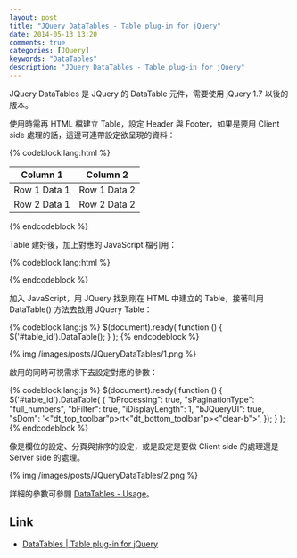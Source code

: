 ```yaml
---
layout: post
title: "JQuery DataTables - Table plug-in for jQuery"
date: 2014-05-13 13:20
comments: true
categories: [JQuery]
keywords: "DataTables"
description: "JQuery DataTables - Table plug-in for jQuery"
---
```


JQuery DataTables 是 JQuery 的 DataTable 元件，需要使用 jQuery 1.7 以後的版本。  
<!-- More -->

使用時需再 HTML 檔建立 Table，設定 Header 與 Footer，如果是要用 Client side 處理的話，這邊可連帶設定欲呈現的資料：   

{% codeblock lang:html %} 
<table id="table_id" class="display">
    <thead>
        <tr>
            <th>Column 1</th>
            <th>Column 2</th>
        </tr>
    </thead>
    <tbody>
        <tr>
            <td>Row 1 Data 1</td>
            <td>Row 1 Data 2</td>
        </tr>
        <tr>
            <td>Row 2 Data 1</td>
            <td>Row 2 Data 2</td>
        </tr>
    </tbody>
</table>
{% endcodeblock %}


Table 建好後，加上對應的 JavaScript 檔引用：  

{% codeblock lang:html %} 
<!-- DataTables CSS -->
<link rel="stylesheet" type="text/css" href="/DataTables-1.10.0/css/jquery.dataTables.css">
  
<!-- jQuery -->
<script type="text/javascript" charset="utf8" src="/DataTables-1.10.0/js/jquery.js"></script>
  
<!-- DataTables -->
<script type="text/javascript" charset="utf8" src="/DataTables-1.10.0/js/jquery.dataTables.js"></script>
{% endcodeblock %}

加入 JavaScript，用 JQuery 找到剛在 HTML 中建立的 Table，接著叫用 DataTable() 方法去啟用 JQuery Table：  

{% codeblock lang:js %} 
$(document).ready( function () {
    $('#table_id').DataTable();
} );
{% endcodeblock %}


{% img /images/posts/JQueryDataTables/1.png %}


啟用的同時可視需求下去設定對應的參數：  

{% codeblock lang:js %} 
$(document).ready( 
    function () 
    {
        $('#table_id').DataTable(
        {
            "bProcessing": true,
            "sPaginationType": "full_numbers",
            "bFilter": true,
            "iDisplayLength": 1,
            "bJQueryUI": true,
            "sDom": '<"dt_top_toolbar"p>rt<"dt_bottom_toolbar"p><"clear-b">',
        });
    }
);
{% endcodeblock %}

像是欄位的設定、分頁與排序的設定，或是設定是要做 Client side 的處理還是 Server side 的處理。  

{% img /images/posts/JQueryDataTables/2.png %}

詳細的參數可參閱 [DataTables - Usage](http://legacy.datatables.net/usage/)。  

Link
----
* [DataTables | Table plug-in for jQuery](https://datatables.net/)
